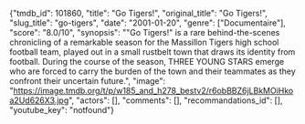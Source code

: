 {"tmdb_id": 101860, "title": "Go Tigers!", "original_title": "Go Tigers!", "slug_title": "go-tigers", "date": "2001-01-20", "genre": ["Documentaire"], "score": "8.0/10", "synopsis": "\"Go Tigers!\" is a rare behind-the-scenes chronicling of a remarkable season for the Massillon Tigers high school football team, played out in a small rustbelt town that draws its identity from football. During the course of the season, THREE YOUNG STARS emerge who are forced to carry the burden of the town and their teammates as they confront their uncertain future.", "image": "https://image.tmdb.org/t/p/w185_and_h278_bestv2/r6obBBZ6jLBkMOiHkoa2Ud626X3.jpg", "actors": [], "comments": [], "recommandations_id": [], "youtube_key": "notfound"}